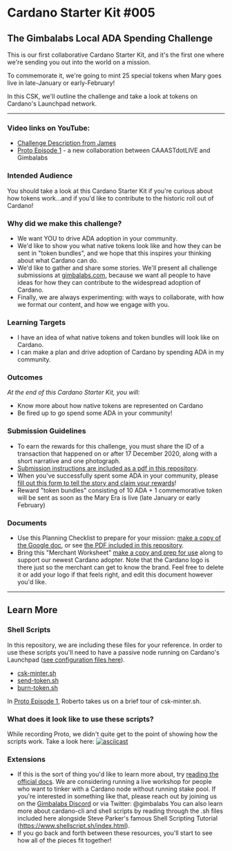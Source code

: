 # Cardano Starter Kit #005
## The Gimbalabs Local ADA Spending Challenge

This is our first collaborative Cardano Starter Kit, and it's the first one where we're sending you out into the world on a mission. 

To commemorate it, we're going to mint 25 special tokens when Mary goes live in late-January or early-February! 

In this CSK, we'll outline the challenge and take a look at tokens on Cardano's Launchpad network.

---

### Video links on YouTube: 
- [Challenge Description from James](https://youtu.be/HdvTZ5oX2fI)
- [Proto Episode 1](https://youtu.be/QZqV8P7nqlo) - a new collaboration between CAAASTdotLIVE and Gimbalabs

### Intended Audience
You should take a look at this Cardano Starter Kit if you're curious about how tokens work...and if you'd like to contribute to the historic roll out of Cardano!

### Why did we make this challenge?
- We want YOU to drive ADA adoption in your community.
- We'd like to show you what native tokens look like and how they can be sent in "token bundles", and we hope that this inspires your thinking about what Cardano can do.
- We'd like to gather and share some stories. We'll present all challenge submissions at [gimbalabs.com](https://gimbalabs.com), because we want all people to have ideas for how they can contribute to the widespread adoption of Cardano.
- Finally, we are always experimenting: with ways to collaborate, with how we format our content, and how we engage with you.

### Learning Targets
- I have an idea of what native tokens and token bundles will look like on Cardano.
- I can make a plan and drive adoption of Cardano by spending ADA in my community.

### Outcomes
*At the end of this Cardano Starter Kit, you will:*
- Know more about how native tokens are represented on Cardano
- Be fired up to go spend some ADA in your community!

### Submission Guidelines
- To earn the rewards for this challenge, you must share the ID of a transaction that happened on or after 17 December 2020, along with a short narrative and one photograph. 
- [Submission instructions are included as a pdf in this repository](https://github.com/GimbaLabs/csk-005/blob/main/Submission%20Instructions.pdf).
- When you've successfully spent some ADA in your community, please [fill out this form to tell the story and claim your rewards](https://lkj3u1s1jd5.typeform.com/to/NDRtQV5m)!
- Reward "token bundles" consisting of 10 ADA + 1 commemorative token will be sent as soon as the Mary Era is live (late January or early February)

### Documents
- Use this Planning Checklist to prepare for your mission: [make a copy of the Google doc](https://docs.google.com/document/d/1zE95LY1sQMd6kpIVY0G3ZwCE1yCtA5Il4i9HhU8MVIo/copy), or see [the PDF included in this repository](https://github.com/GimbaLabs/csk-005/blob/main/Planning%20Checklist.pdf).
- Bring this "Merchant Worksheet" [make a copy and prep for use](https://docs.google.com/document/d/1NVs80lpFzCXDZTfCGMVISWRyKtGatVKT0bsrSVmanh4/copy) along to support our newest Cardano adopter. Note that the Cardano logo is there just so the merchant can get to know the brand. Feel free to delete it or add your logo if that feels right, and edit this document however you'd like.

---

## Learn More

### Shell Scripts
In this repository, we are including these files for your reference. In order to use these scripts you'll need to have a passive node running on Cardano's Launchpad ([see configuration files here](https://hydra.iohk.io/build/5102327/download/1/index.html)).

- [csk-minter.sh](https://github.com/GimbaLabs/csk-005/blob/main/csk-minter.sh)
- [send-token.sh](https://github.com/GimbaLabs/csk-005/blob/main/send-token.sh)
- [burn-token.sh](https://github.com/GimbaLabs/csk-005/blob/main/burn-token.sh)

In [Proto Episode 1](https://youtu.be/QZqV8P7nqlo), Roberto takes us on a brief tour of csk-minter.sh.

### What does it look like to use these scripts?
While recording Proto, we didn't quite get to the point of showing how the scripts work. Take a look here:
[![asciicast](https://asciinema.org/a/fHxFOJKRgVRUCFEeDFrDqUHKl.svg)](https://asciinema.org/a/fHxFOJKRgVRUCFEeDFrDqUHKl)

### Extensions
- If this is the sort of thing you'd like to learn more about, try [reading the official docs](https://docs.cardano.org/projects/cardano-node/en/latest/index.html). We are considering running a live workshop for people who want to tinker with a Cardano node without running stake pool. If you're interested in something like that, please reach out by joining us on the [Gimbalabs Discord](https://discord.gg/dErH6vS) or via Twitter: @gimbalabs
You can also learn more about cardano-cli and shell scripts by reading through the .sh files included here alongside Steve Parker's famous Shell Scripting Tutorial (https://www.shellscript.sh/index.html). 
- If you go back and forth between these resources, you'll start to see how all of the pieces fit together!
